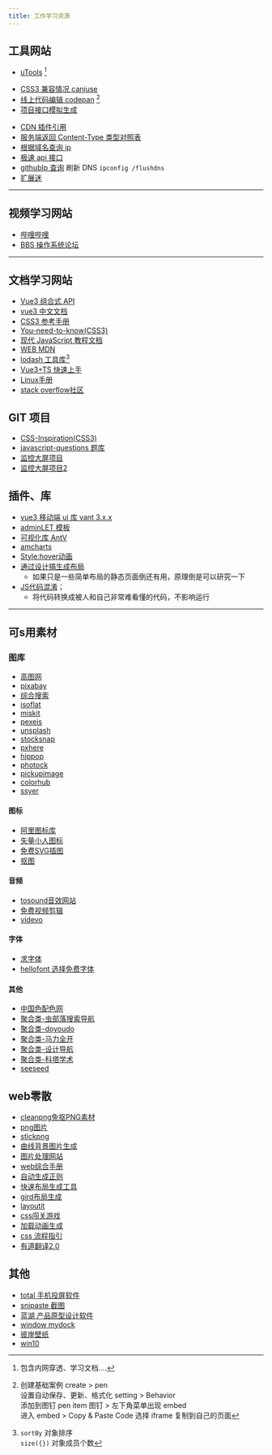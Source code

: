 ```yaml
---
title: 工作学习资源
---
```


## 工具网站

-   [uTools](https://www.u.tools) [^①]

[^①]: 包含内网穿透、学习文档....

-   [CSS3 兼容情况 caniuse](https://caniuse.com)
-   [线上代码编辑 codepan](https://codepen.io) [^②]
-   [项目接口模拟生成](https://www.fastmock.site/#/)

[^②]:
    创建基础案例 create > pen  
    设置自动保存、更新、格式化 setting > Behavior  
    添加到图钉 pen item 图钉 > 左下角菜单出现 embed  
    进入 embed > Copy & Paste Code 选择 iframe 复制到自己的页面

-   [CDN 插件引用](https://www.bootcdn.cn/)
-   [服务端返回 Content-Type 类型对照表](https://tool.oschina.net/commons)
-   [根据域名查询 ip](https://www.ipaddress.com/)
-   [极速 api 接口](https://www.jisuapi.com/my/apply?classid=4)
-   [githubIp 查询](https://www.ipaddress.com/) 刷新 DNS `ipconfig /flushdns`
-   [扩展迷](https://www.extfans.com/installation/)

---

## 视频学习网站

-   [哔哩哔哩](https://www.bilibili.com/)
-   [BBS 操作系统论坛](http://bbs.letitfly.me/)

---

## 文档学习网站

-   [Vue3 组合式 API](https://vue-composition-api-rfc.netlify.app/zh/api.html)
-   [vue3 中文文档](https://www.vue3js.cn/docs/zh/guide/installation.html)
-   [CSS3 参考手册](https://www.xp.cn/css3/)
-   [You-need-to-know(CSS3)](https://lhammer.cn/You-need-to-know-css/#/zh-cn/extended-bg-position)
-   [现代 JavaScript 教程文档](https://zh.javascript.info/)
-   [WEB MDN](https://developer.mozilla.org/zh-CN/)
-   [lodash 工具库](https://www.lodashjs.com/)[^③]
-   [Vue3+TS 快速上手](https://24kcs.github.io/vue3_study)
-   [Linux手册](https://www.linuxcool.com)
-   [stack overflow社区](https://stackoverflow.com/)
[^③]:
    `sortBy` 对象排序  
    `size({})` 对象成员个数

## GIT 项目

-   [CSS-Inspiration(CSS3)](https://github.com/chokcoco/CSS-Inspiration)
-   [javascript-questions 题库](https://github.com/lydiahallie/javascript-questions)
-   [监控大屏项目](https://gitee.com/lzo-gitee/DataGearDashboardTemplate)
-   [监控大屏项目2](https://gitee.com/lzo-gitee/DaShuJuZhiDaPingZhanShi)

## 插件、库

-   [vue3 移动端 ui 库 vant 3.x.x](https://vant-contrib.gitee.io/vant/next/#/zh-CN/quickstart)
-   [adminLET 模板](http://adminlte.xueyao.org/pages/invoice.html)
-   [可视化库 AntV](https://antv.vision/zh)
-   [amcharts](https://www.amcharts.com/)
-   [Style:hover动画](https://github.com/IanLunn/Hover)
-   [通过设计搞生成布局](https://www.imgcook.com/)
    -   如果只是一些简单布局的静态页面倒还有用，原理倒是可以研究一下
-   [JS代码混淆](https://www.obfuscator.io/)；
    -   将代码转换成被人和自己非常难看懂的代码，不影响运行

---
## 可s用素材

### 图库
-   [高图网](http://www.gaoimg.com/)
-   [pixabay](https://pixabay.com/zh/)
-   [综合搜索](https://www.everypixel.com/)
-   [isoflat](https://isoflat.com/)
-   [miskit](https://mixkit.co/)
-   [pexeis](https://www.pexels.com/zh-cn/)
-   [unsplash](https://unsplash.com/)
-   [stocksnap](https://stocksnap.io/)
-   [pxhere](https://pxhere.com/)
-   [hippop](https://www.hippopx.com/zh)
-   [photock](https://www.photock.jp/)
-   [pickupimage](https://pickupimage.com/)
-   [colorhub](https://colorhub.me/)
-   [ssyer](https://www.ssyer.com/)
#### 图标
-   [阿里图标库](https://www.iconfont.cn/)
-   [矢量小人图标](https://pictogram2.com/)
-   [免费SVG插图](https://undraw.co/illustrations)
-   [抠图](https://www.remove.bg/zh/)
#### 音频
-   [tosound音效网站](https://www.tosound.com/)
-   [免费视频剪辑](https://mazwai.com/)
-   [videvo](https://www.videvo.net/)
#### 字体
-   [求字体](https://www.qiuziti.com/)
-   [hellofont 选择免费字体](https://www.hellofont.cn/font-list?tag=73)
#### 其他
-   [中国色配色网](http://zhongguose.com/)
-   [聚合类-虫部落搜索导航](https://search.chongbuluo.com/)
-   [聚合类-doyoudo](http://doyoudo.com/tools)
-   [聚合类-马力全开](https://maliquankai.com/)
-   [聚合类-设计导航](http://hao.shejidaren.com/)
-   [聚合类-科塔学术](https://site.sciping.com/)
-   [seeseed](https://www.seeseed.com/)
## web零散
-   [cleanpng免抠PNG素材](https://www.cleanpng.com/)
-   [png图片](http://pngimg.com/)
-   [stickpng](https://www.stickpng.com/)
-   [曲线背景图片生成](https://www.shapedivider.app/)
-   [图片处理网站](https://squoosh.app/)
-   [web综合手册](https://devdocs.io/)
-   [自动生成正则](https://ihateregex.io/)
-   [快速布局生成工具](https://csslayout.io/)
-   [gird布局生成](https://cssgr.id/)
-   [layoutit](https://www.layoutit.com/)
-   [css闯关游戏](https://flukeout.github.io/)
-   [加载动画生成](https://loading.io/)
-   [css 流程指引](https://zh.learnlayout.com/display.html)
-   [有道翻译2.0](http://fanyi.youdao.com/web2/)
## 其他

-   [total 手机投屏软件](http://tc.sigma-rt.com.cn/)
-   [snipaste 截图](https://zh.snipaste.com/)
-   [蓝湖 产品原型设计软件](https://lanhuapp.com/web/#/item)
-   [window mydock](https://www.mydockfinder.com/)
-   [彼岸壁纸](http://www.netbian.com/)
-   [win10](https://www.microsoft.com/zh-cn/software-download/windows10)



